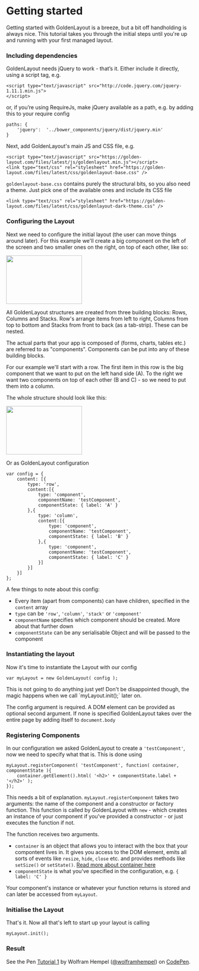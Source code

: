 Getting started
=====================================
Getting started with GoldenLayout is a breeze, but a bit off handholding is always nice. This tutorial takes you through the initial steps until you're up and running with your first managed layout.

### Including dependencies
GoldenLayout needs jQuery to work - that’s it. Either include it directly, using a script tag, e.g.

    <script type="text/javascript" src="http://code.jquery.com/jquery-1.11.1.min.js">
    </script>

or, if you’re using RequireJs, make jQuery available as a path, e.g. by adding this to your require config

	paths: {
	    'jquery':  '../bower_components/jquery/dist/jquery.min'
	}

Next, add GoldenLayout's main JS and CSS file, e.g.

	<script type="text/javascript" src="https://golden-layout.com/files/latest/js/goldenlayout.min.js"></script>
	<link type="text/css" rel="stylesheet" href="https://golden-layout.com/files/latest/css/goldenlayout-base.css" />

`goldenlayout-base.css` contains purely the structural bits, so you also need a theme. Just pick one of the available
ones and include its CSS file

	<link type="text/css" rel="stylesheet" href="https://golden-layout.com/files/latest/css/goldenlayout-dark-theme.css" />

### Configuring the Layout
Next we need to configure the initial layout (the user can move things around later).
For this example we'll create a big component on the left of the screen and two smaller ones on the right,
on top of each other, like so:

<img class="centered" src="../assets/images/tutorial_1_image_1.png" width="204" height="130" />

All GoldenLayout structures are created from three building blocks: Rows, Columns and Stacks. Row's arrange items from left to right, Columns from top to bottom and Stacks from front to back (as a tab-strip). These can be nested.

The actual parts that your app is composed of (forms, charts, tables etc.) are referred to as "components". Components can be put into any of these building blocks.

For our example we'll start with a row. The first item in this row is the big component that we want to put on the left hand side (A). To the right we want two components on top of each other (B and C) - so we need to put them into a column.

The whole structure should look like this:

<img class="centered" src="../assets/images/tutorial_1_image_2.png" width="204" height="130" />

Or as GoldenLayout configuration

	var config = {
		content: [{
			type: 'row',
			content:[{
				type: 'component',
				componentName: 'testComponent',
				componentState: { label: 'A' }
			},{
				type: 'column',
				content:[{
					type: 'component',
					componentName: 'testComponent',
					componentState: { label: 'B' }
				},{
					type: 'component',
					componentName: 'testComponent',
					componentState: { label: 'C' }
				}]
			}]
		}]
	};

A few things to note about this config:
- Every item (apart from components) can have children, specified in the `content` array
- `type` can be `'row'`, `'column'`, `'stack'` or `'component'`
- `componentName` specifies which component should be created. More about that further down
- `componentState` can be any serialisable Object and will be passed to the component

### Instantiating the layout
Now it's time to instantiate the Layout with our config

	var myLayout = new GoldenLayout( config );

<div class="info">This is not going to do anything just yet! Don't be disappointed though, the magic happens when we call `myLayout.init();` later on.</div>

The config argument is required. A DOM element can be provided as optional second argument. If none is specified GoldenLayout takes over the entire page by adding itself to `document.body`

### Registering Components
In our configuration we asked GoldenLayout to create a `'testComponent'`, now we need to specify what that is. This is done using

	myLayout.registerComponent( 'testComponent', function( container, componentState ){
		container.getElement().html( '<h2>' + componentState.label + '</h2>' );
	});

This needs a bit of explanation. `myLayout.registerComponent` takes two arguments: the name of the component and a constructor or factory function. 
This function is called by GoldenLayout with `new` - which creates an instance of your component if you've provided a constructor - or just executes the function if not.

The function receives two arguments. 

* `container` is an object that allows you to interact with the box that your compontent lives in. It gives you access to the DOM element, emits all sorts of events like `resize`, `hide`, `close` etc. and provides methods like `setSize()` or `setState()`. [Read more about container here](../docs/Container.html)
* `componentState` is what you've specified in the configuration, e.g. `{ label: 'C' }`

Your component's instance or whatever your function returns is stored and can later be accessed from `myLayout`.

### Initialise the Layout
That's it. Now all that's left to start up your layout is calling

    myLayout.init();

### Result
<p data-height="268" data-theme-id="7376" data-slug-hash="c41f82acbaafcc1a3211c64778a04bbb" data-default-tab="result" class='codepen'>See the Pen <a href='http://codepen.io/wolframhempel/pen/c41f82acbaafcc1a3211c64778a04bbb/'>Tutorial 1</a> by Wolfram Hempel (<a href='http://codepen.io/wolframhempel'>@wolframhempel</a>) on <a href='http://codepen.io'>CodePen</a>.</p>
<script async src="//codepen.io/assets/embed/ei.js"></script>